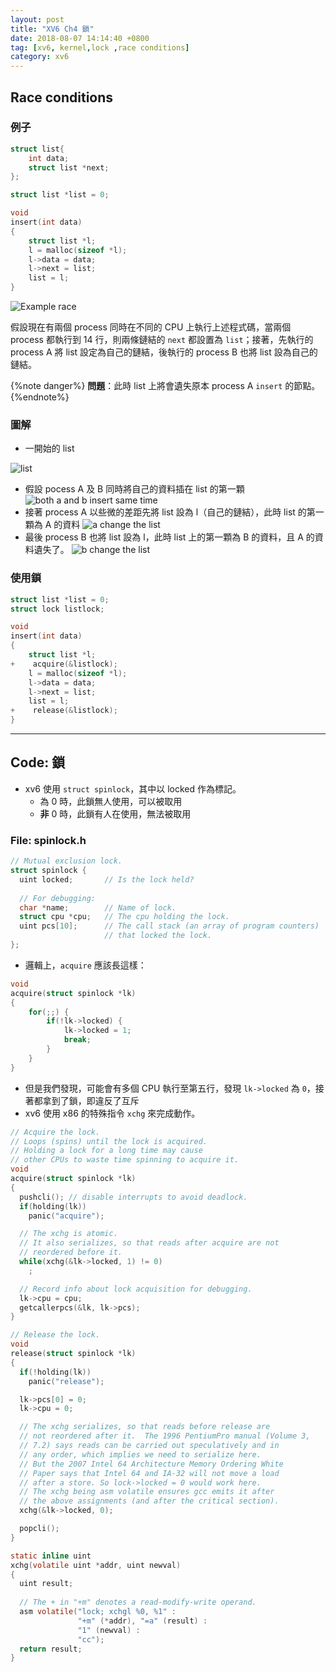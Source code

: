 ```yaml
---
layout: post
title: "XV6 Ch4 鎖"
date: 2018-08-07 14:14:40 +0800
tag: [xv6, kernel,lock ,race conditions]
category: xv6
---
```

## Race conditions
### 例子
```c
struct list{
    int data;
    struct list *next;
};

struct list *list = 0;

void
insert(int data)
{
    struct list *l;
    l = malloc(sizeof *l);
    l->data = data;
    l->next = list;
    list = l;
}
```

<!-- more -->

![](https://i.imgur.com/T6893f9.png "Example race")

假設現在有兩個 process 同時在不同的 CPU 上執行上述程式碼，當兩個 process 都執行到 14 行，則兩條鏈結的 `next` 都設置為 `list`；接著，先執行的 process A 將 list 設定為自己的鏈結，後執行的 process B 也將 list 設為自己的鏈結。

{%note danger%}
**問題**：此時 list 上將會遺失原本 process A `insert` 的節點。
{%endnote%}

### 圖解

- 一開始的 list

![](https://i.imgur.com/nRSnZn6.png "list")
- 假設 pocess A 及 B 同時將自己的資料插在 list 的第一顆
![](https://i.imgur.com/vzKF44W.png "both a and b insert same time")
- 接著 process A 以些微的差距先將 list 設為 l（自己的鏈結），此時 list 的第一顆為 A 的資料
![](https://i.imgur.com/lclqzPs.png "a change the list")
- 最後 process B 也將 list 設為 l，此時 list 上的第一顆為 B 的資料，且 A 的資料遺失了。
![](https://i.imgur.com/3fr2iqX.png "b change the list")

### 使用鎖
```c diff:true
struct list *list = 0;
struct lock listlock;

void
insert(int data)
{
    struct list *l;
+    acquire(&listlock);
    l = malloc(sizeof *l);
    l->data = data;
    l->next = list;
    list = l;
+    release(&listlock);
}
```

---

## Code: 鎖
- xv6 使用 `struct spinlock`，其中以 locked 作為標記。
    - 為 0 時，此鎖無人使用，可以被取用
    - **非** 0 時，此鎖有人在使用，無法被取用

### File: spinlock.h
```c
// Mutual exclusion lock.
struct spinlock {
  uint locked;       // Is the lock held?
  
  // For debugging:
  char *name;        // Name of lock.
  struct cpu *cpu;   // The cpu holding the lock.
  uint pcs[10];      // The call stack (an array of program counters)
                     // that locked the lock.
};
```

- 邏輯上，`acquire` 應該長這樣：

```c
void
acquire(struct spinlock *lk)
{
    for(;;) {
        if(!lk->locked) {
            lk->locked = 1;
            break;
        }
    }
}
```
- 但是我們發現，可能會有多個 CPU 執行至第五行，發現 `lk->locked` 為 `0`，接著都拿到了鎖，即違反了互斥
- xv6 使用 x86 的特殊指令 `xchg` 來完成動作。

```c :file: spinlock.c::acquire =20
// Acquire the lock.
// Loops (spins) until the lock is acquired.
// Holding a lock for a long time may cause
// other CPUs to waste time spinning to acquire it.
void
acquire(struct spinlock *lk)
{
  pushcli(); // disable interrupts to avoid deadlock.
  if(holding(lk))
    panic("acquire");

  // The xchg is atomic.
  // It also serializes, so that reads after acquire are not
  // reordered before it. 
  while(xchg(&lk->locked, 1) != 0)
    ;

  // Record info about lock acquisition for debugging.
  lk->cpu = cpu;
  getcallerpcs(&lk, lk->pcs);
}
```
```c :file: spinlock.c::release =42
// Release the lock.
void
release(struct spinlock *lk)
{
  if(!holding(lk))
    panic("release");

  lk->pcs[0] = 0;
  lk->cpu = 0;

  // The xchg serializes, so that reads before release are 
  // not reordered after it.  The 1996 PentiumPro manual (Volume 3,
  // 7.2) says reads can be carried out speculatively and in
  // any order, which implies we need to serialize here.
  // But the 2007 Intel 64 Architecture Memory Ordering White
  // Paper says that Intel 64 and IA-32 will not move a load
  // after a store. So lock->locked = 0 would work here.
  // The xchg being asm volatile ensures gcc emits it after
  // the above assignments (and after the critical section).
  xchg(&lk->locked, 0);

  popcli();
}
```
```c :file: x86.h::xchg =120
static inline uint
xchg(volatile uint *addr, uint newval)
{
  uint result;
  
  // The + in "+m" denotes a read-modify-write operand.
  asm volatile("lock; xchgl %0, %1" :
               "+m" (*addr), "=a" (result) :
               "1" (newval) :
               "cc");
  return result;
}
```